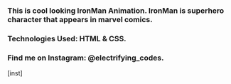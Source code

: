 ### This is cool looking IronMan Animation. IronMan is superhero character that appears in marvel comics.

### Technologies Used: HTML & CSS.

### Find me on Instagram: @electrifying_codes.

[inst]
